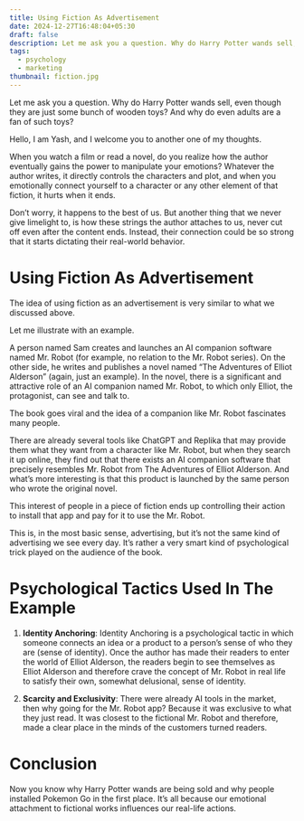 ```yaml
---
title: Using Fiction As Advertisement
date: 2024-12-27T16:48:04+05:30
draft: false
description: Let me ask you a question. Why do Harry Potter wands sell, even though they are just some bunch of wooden toys? And why do even adults are a fan of such toys?
tags:
  - psychology
  - marketing
thumbnail: fiction.jpg
---
```

Let me ask you a question. Why do Harry Potter wands sell, even though they are just some bunch of wooden toys? And why do even adults are a fan of such toys?

Hello, I am Yash, and I welcome you to another one of my thoughts.

When you watch a film or read a novel, do you realize how the author eventually gains the power to manipulate your emotions? Whatever the author writes, it directly controls the characters and plot, and when you emotionally connect yourself to a character or any other element of that fiction, it hurts when it ends.

Don’t worry, it happens to the best of us. But another thing that we never give limelight to, is how these strings the author attaches to us, never cut off even after the content ends. Instead, their connection could be so strong that it starts dictating their real-world behavior.

# Using Fiction As Advertisement

The idea of using fiction as an advertisement is very similar to what we discussed above.

Let me illustrate with an example.

A person named Sam creates and launches an AI companion software named Mr. Robot (for example, no relation to the Mr. Robot series). On the other side, he writes and publishes a novel named “The Adventures of Elliot Alderson” (again, just an example). In the novel, there is a significant and attractive role of an AI companion named Mr. Robot, to which only Elliot, the protagonist, can see and talk to.

The book goes viral and the idea of a companion like Mr. Robot fascinates many people.

There are already several tools like ChatGPT and Replika that may provide them what they want from a character like Mr. Robot, but when they search it up online, they find out that there exists an AI companion software that precisely resembles Mr. Robot from The Adventures of Elliot Alderson. And what’s more interesting is that this product is launched by the same person who wrote the original novel.

This interest of people in a piece of fiction ends up controlling their action to install that app and pay for it to use the Mr. Robot.

This is, in the most basic sense, advertising, but it’s not the same kind of advertising we see every day. It’s rather a very smart kind of psychological trick played on the audience of the book.

# Psychological Tactics Used In The Example

1. **Identity Anchoring**: Identity Anchoring is a psychological tactic in which someone connects an idea or a product to a person’s sense of who they are (sense of identity). Once the author has made their readers to enter the world of Elliot Alderson, the readers begin to see themselves as Elliot Alderson and therefore crave the concept of Mr. Robot in real life to satisfy their own, somewhat delusional, sense of identity.

2. **Scarcity and Exclusivity**: There were already AI tools in the market, then why going for the Mr. Robot app? Because it was exclusive to what they just read. It was closest to the fictional Mr. Robot and therefore, made a clear place in the minds of the customers turned readers.

# Conclusion

Now you know why Harry Potter wands are being sold and why people installed Pokemon Go in the first place. It’s all because our emotional attachment to fictional works influences our real-life actions.